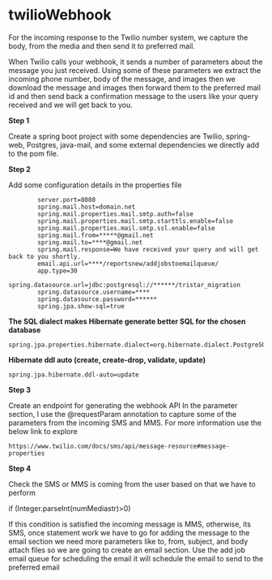 # twilioWebhook

For the incoming response to the Twilio number system, we capture the body, from the media and then send it to preferred mail.

When Twilio calls your webhook, it sends a number of parameters about the message you just received. Using some of these parameters we extract the incoming phone number, body of the message, and images then we download the message and images then forward them to the preferred mail id and then send back a confirmation message to the users like your query received and we will get back to you.

**Step 1**

Create a spring boot project with some dependencies are Twilio, spring-web, Postgres, java-mail, and some external dependencies we directly add to the pom file.

**Step 2**

Add some configuration details in the properties file

            server.port=8080
            spring.mail.host=domain.net
            spring.mail.properties.mail.smtp.auth=false
            spring.mail.properties.mail.smtp.starttls.enable=false
            spring.mail.properties.mail.smtp.ssl.enable=false
            spring.mail.from=*****@gmail.net
            spring.mail.to=****@gmail.net
            spring.mail.response=We have received your query and will get back to you shortly.
            email.api.url=****/reportsnew/addjobstoemailqueue/
            app.type=30
            spring.datasource.url=jdbc:postgresql://******/tristar_migration
            spring.datasource.username=****
            spring.datasource.password=******
            spring.jpa.show-sql=true

**The SQL dialect makes Hibernate generate better SQL for the chosen database**

    spring.jpa.properties.hibernate.dialect=org.hibernate.dialect.PostgreSQLDialect
**Hibernate ddl auto (create, create-drop, validate, update)**

    spring.jpa.hibernate.ddl-auto=update

**Step 3**

Create an endpoint for generating the webhook API
In the parameter section, I use the @requestParam annotation to capture some of the parameters from the incoming SMS and MMS.  For more information use the below link to explore
    
    https://www.twilio.com/docs/sms/api/message-resource#message-properties


**Step 4**

Check the SMS or MMS is coming from the user based on that we have to perform

if (Integer.parseInt(numMediastr)>0)

If this condition is satisfied the incoming message is MMS, otherwise, its SMS, once statement work we have to go for adding the message to the email section we need more parameters like to, from, subject, and body attach files so we are going to create an email section. Use the add job email queue for scheduling the email it will schedule the email to send to the preferred email 

